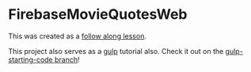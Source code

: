 # FirebaseMovieQuotesWeb
This was created as a [follow along lesson](https://docs.google.com/presentation/d/1jB9wdoEDmbB_MxSlWrl1Bs65JLuasKBzfXumtoKd5Yw/edit?usp=sharing).

This project also serves as a [gulp](http://gulpjs.com) tutorial also. Check it out on the [gulp-starting-code branch](https://github.com/rockwotj/FirebaseMovieQuotesWeb/tree/gulp-starting-code)!
